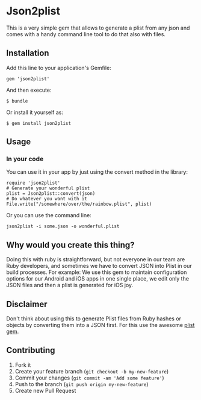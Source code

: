 # Json2plist

This is a very simple gem that allows to generate a plist from any json and comes with a handy command line tool to do that also with files.

## Installation

Add this line to your application's Gemfile:

    gem 'json2plist'

And then execute:

    $ bundle

Or install it yourself as:

    $ gem install json2plist

## Usage

### In your code

You can use it in your app by just using the convert method in the library:

    require 'json2plist'
    # Generate your wonderful plist
    plist = Json2plist::convert(json)
    # Do whatever you want with it
    File.write("/somewhere/over/the/rainbow.plist", plist)

Or you can use the command line:

    json2plist -i some.json -o wonderful.plist

## Why would you create this thing?

Doing this with ruby is straightforward, but not everyone in our team are Ruby developers, and sometimes we have to convert JSON into Plist in our build processes. For example: We use this gem to maintain configuration options for our Android and iOS apps in one single place, we edit only the JSON files and then a plist is generated for iOS joy.

## Disclaimer

Don't think about using this to generate Plist files from Ruby hashes or objects by converting them into a JSON first. For this use the awesome [plist gem](https://github.com/bleything/plist).

## Contributing

1. Fork it
2. Create your feature branch (`git checkout -b my-new-feature`)
3. Commit your changes (`git commit -am 'Add some feature'`)
4. Push to the branch (`git push origin my-new-feature`)
5. Create new Pull Request
